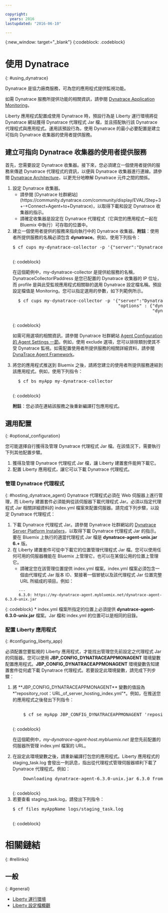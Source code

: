 ```yaml
---

copyright:
  years: 2016
lastupdated: "2016-06-10"

---
```


{:new_window: target="_blank"}
{:codeblock: .codeblock}

# 使用 Dynatrace
{: #using_dynatrace}

Dynatrace 是協力廠商服務，可為您的應用程式提供監視功能。

如需 Dynatrace 服務所提供功能的相關資訊，請參閱 [Dynatrace Application Monitoring](http://www.dynatrace.com/en/products/application-monitoring.html)。

Liberty 應用程式配置成使用 Dynatrace 時，預設行為是 Liberty 運行環境將從 Dynatrace 網站獲得 Dynatrace 代理程式 Jar 檔，並且搭配執行該 Dynatrace 代理程式與應用程式。運用該預設行為，使用 Dynatrace 的最小必要配置是建立可指向 Dynatrace 收集器的使用者提供服務。

## 建立可指向 Dynatrace 收集器的使用者提供服務

首先，您需要設定 Dynatrace 收集器。接下來，您必須建立一個使用者提供的服務來傳遞 Dynatrace 代理程式的資訊，以便與 Dynatrace 收集器進行連線。請參閱 [Dynatrace Architecture](https://community.dynatrace.com/community/display/DOCDT63/Architecture)，以更充分地瞭解 Dynatrace 元件之間的關係。

<ol>
<li>設定 Dynatrace 收集器。<ul>
  <li>請參閱 [Dynatrace 社群網站](https://community.dynatrace.com/community/display/EVAL/Step+3+-+Connect+Agent+to+Dynatrace)，以取得下載和設定 Dynatrace 收集器的指示。</li>
  <li>請確定收集器是設定在 Dynatrace 代理程式（它與您的應用程式一起在 Bluemix 中執行）可存取的位置中。</li>
  </ul>
</li>
<li>建立一個使用者提供的服務來指向執行中的 Dynatrace 收集器。<b>附註</b>：使用者所提供服務的名稱必須包含 <b>dynatrace</b>。例如，使用下列指令：
<pre>
$ cf cups my-dynatrace-collector -p '{"server":"DynatraceCollectorIPaddress","profile":"Monitoring"}'
  </pre>
  {: codeblock}

在這個範例中，my-dynatrace-collector 是提供給服務的名稱，DynatraceCollectorIPaddress 是您已配置的 Dynatrace 收集器的 IP 位址，而 profile 是與此受監視應用程式相關聯的選用 Dynatrace 設定檔名稱。預設設定檔值是 Monitoring。您可以指定選用的參數，如下列範例所示。


  <pre>
  $ cf cups my-dynatrace-collector -p '{"server":"DynatraceCollectorIPaddress","profile":"Monitoring",
                                        "options" : {"dynatrace-parameter-1": "value",
                                                     "dynatrace-parameter-2": "value"}}'
  </pre>
  {: codeblock}

如需可用選項的相關資訊，請參閱 Dynatrace 社群網站 [Agent Configuration 的 Agent Settings 一節](https://community.dynatrace.com/community/display/DOCDT62/Agent+Configuration)。例如，使用 exclude 選項，您可以排除類別使其不受 Dynatrace 監視。如需配置使用者所提供服務的相關詳細資料，請參閱 [DynaTrace Agent Framework](https://github.com/cloudfoundry/ibm-websphere-liberty-buildpack/blob/master/docs/framework-dynatrace-agent.md)。

</li>
<li>將您的應用程式推送到 Bluemix 之後，請將您建立的使用者所提供服務連結到該應用程式。例如，使用下列指令：

  <pre>
  $ cf bs myApp my-dynatrace-collector
  </pre>  
  {: codeblock}

**附註**：您必須在連結該服務之後重新編譯打包應用程式。
</li>
</ol>

## 選用配置
{: #optional_configuration}

您可能選擇自行獲得及管理 Dynatrace 代理程式 Jar 檔。在該情況下，需要執行下列其他配置步驟。
1. 獲得及管理 Dynatrace 代理程式 Jar 檔，讓 Liberty 建置套件能夠下載它。
2. 配置 Liberty 應用程式，讓它可以下載 Dynatrace 代理程式。

### 管理 Dynatrace 代理程式
{: #hosting_dynatrace_agent}
Dynatrace 代理程式必須在 Web 伺服器上進行管理，而 Liberty 建置套件必須能夠從該伺服器下載代理程式 Jar。必須以指定代理程式 Jar 相關詳細資料的 index.yml 檔案來配置伺服器。請完成下列步驟，以設定 Dynatrace 代理程式：
  1. 下載 Dynatrace 代理程式 Jar。請參閱 Dynatrace 社群網站的 [Dynatrace Server Platform Installers](https://community.dynatrace.com/community/display/EVAL/Step+1+-+Download+and+install+Dynatrace)，以取得下載 Dynatrace 代理程式 Jar 的指示。要在 Bluemix 上執行的適當代理程式 Jar 檔是 **dynatrace-agent-unix.jar** **6.+** 版。
  2. 在 Liberty 建置套件可從中下載它的位置管理代理程式 Jar 檔。您可以使用任何可用的伺服器機能在 Bluemix 上管理它，也可以在某個公用的位置上管理它。
     * 請確定您在該管理位置提供 index.yml 檔案。index.yml 檔案必須包含一個由代理程式 Jar 版本 ID、緊接著一個冒號以及該代理程式 Jar 位置完整 URL 所組成的項目。例如：
```
      ---
      6.3.0: https://my-dynatrace-agent.mybluemix.net/dynatrace-agent-6.3.0-unix.jar
```  
{: codeblock}
     * index.yml 檔案所指定的位置上必須提供 **dynatrace-agent-6.3.0-unix.jar** 檔案。Jar 檔和 index.yml 的位置可以是相同的目錄。

### 配置 Liberty 應用程式
{: #configuring_liberty_app}

必須配置您要監視的 Liberty 應用程式，才能找出管理您先前設定之代理程式 Jar 的伺服器。您可以使用 **JBP_CONFIG_DYNATRACEAPPMONAGENT** 環境變數配置應用程式。**JBP_CONFIG_DYNATRACEAPPMONAGENT** 環境變數告知建置套件從何處下載 Dynatrace 代理程式。若要設定此環境變數，請完成下列步驟：
<ol>
   <li> 將 **JBP_CONFIG_DYNATRACEAPPMONAGENT** 變數的值設為 *"repository_root：URL_of_server_hosting_index.yml"*。例如，在推送您的應用程式之後發出下列指令：
  
  <pre>   
    $ cf se myApp JBP_CONFIG_DYNATRACEAPPMONAGENT 'repository_root: https://my-dynatrace-agent-host.mybluemix.net'
  </pre>
  {: codeblock}

  在這個範例中，*my-dynatrace-agent-host.mybluemix.net* 是您先前配置的伺服器所管理 index.yml 檔案的 URL。
  </li>
  <li> 在設定此環境變數之後，請重新編譯打包您的應用程式。Liberty 應用程式的 staging_task.log 會發出一則訊息，指出從代理程式管理伺服器順利下載了 Dynatrace 代理程式。例如：
<pre>
    Downloading dynatrace-agent-6.3.0-unix.jar 6.3.0 from https://my-dynatrace-agent-host.mybluemix.net/dynatrace-agent-6.3.0-unix.jar (17.8s)
  </pre>
  {: codeblock}

</li>
<li>若要查看 staging_task.log，請發出下列指令：

  <pre>
$ cf files myAppName logs/staging_task.log
  </pre>  
  {: codeblock}

</li>
</ol>

# 相關鏈結
{: #rellinks}
## 一般
{: #general}
* [Liberty 運行環境](index.html)
* [Liberty 設定檔概觀](http://www-01.ibm.com/support/knowledgecenter/SSAW57_8.5.5/com.ibm.websphere.wlp.nd.doc/ae/cwlp_about.html)
